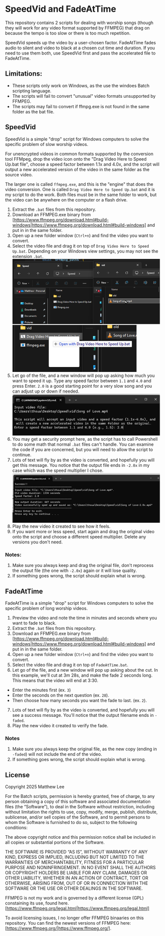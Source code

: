 # SpeedVid and FadeAtTime

This repository contains 2 scripts for dealing with worship songs (though they will work for any video format supported by FFMPEG) that drag on because the tempo is too slow or there is too much repetition.

SpeedVid speeds up the video by a user-chosen factor. FadeAtTime fades audio to silent and video to black at a chosen cut time and duration. If you need to use them both, use SpeedVid first and pass the accelerated file to FadeAtTime.

## Limitations:

- These scripts only work on Windows, as the use the windoes Batch scripting language.
- The scripts will fail to convert "unusual" video formats unsupported by FFMPEG.
- The scripts may fail to convert if ffmpg.exe is not found in the same folder as the bat file.

## SpeedVid

SpeedVid is a simple "drop" script for Windows computers to solve the specific problem of slow worship videos. 

For unencrypted videos in common formats supported by the conversion tool FFMpeg, drop the video icon onto the "Drag Video Here to Speed Up.bat file", choose a speed factor between 1.1x and 4.0x, and the script will output a new accelerated version of the video in the same folder as the source video.

The larger one is called `ffmpeg.exe`, and this is the "engine" that does the video conversion.
One is called `Drag Video Here to Speed Up.bat` and it is my script to do the work. Both files must be in the same folder to work, but the video can be anywhere on the computer or a flash drive.

1. Extract the `.bat` files from this repository.
2. Download an FFMPEG.exe binary from [https://www.ffmpeg.org/download.html#build-windows|https://www.ffmpeg.org/download.html#build-windows] and put in in the same folder.
3. Open up a new folder window (`Ctrl+n`) and find the video you want to convert.
4. Select the video file and drag it on top of `Drag Video Here to Speed Up.bat`. Depending on your Windows view settings, you may not see the extension `.bat`.
![Selecting a file](/img/select.png)
![Dragging and dropping the video on the script.](/img/drop.png)
5. Let go of the file, and a new window will pop up asking how much you want to speed it up. Type any speed factor between `1.1` and `4.0` and press Enter. `2.0` is a good starting point for a very slow song and you can adjust up or down if needed.
![Choosing a speed factor.](/img/Input.png)
6. You may get a security prompt here, as the script has to call Powershell to do some math that normal `.bat` files can't handle. You can examine the code if you are concerned, but you will need to allow the script to continue. 
7. Lots of text will fly by as the video is converted, and hopefully you will get this message. You notice that the output file ends in `-2.0x` in my case which was the speed multiplier I chose.
![Success](/img/output.png)
8. Play the new video it created to see how it feels. 
9. If you want more or less speed, start again and drag the original video onto the script and choose a different speed multiplier. Delete any versions you don't need. 
### Notes:
1. Make sure you always keep and drag the original file, don't reprocess the output file (the one with `-2.0x`) again or it will lose quality.  
2. If something goes wrong, the script should explain what is wrong.

## FadeAtTime 

FadeAtTime is a simple "drop" script for Windows computers to solve the specific problem of long worship videos.

1. Preview the video and note the time in minutes and seconds where you want to fade to black.
2. Extract the `.bat` files from this repository.
3. Download an FFMPEG.exe binary from [https://www.ffmpeg.org/download.html#build-windows|https://www.ffmpeg.org/download.html#build-windows] and put in in the same folder.
4. Open up a new folder window (`Ctrl+n`) and find the video you want to convert.
5. Select the video file and drag it on top of `FadeAtTime.bat`.
6. Let go of the file, and a new window will pop up asking about the cut. In this example, we'll cut at 3m 28s, and make the fade 2 seconds long. This means that the video will end at 3:30.
  - Enter the minutes first (ex. `3`)
  - Enter the seconds on the next question (ex. `28`).
  - Then choose how many seconds you want the fade to last. (ex. `2`).
7. Lots of text will fly by as the video is converted, and hopefully you will see a success message. You'll notice that the output filename ends in `-faded`.
8. Play the new video it created to verify the fade. 

### Notes
1. Make sure you always keep the original file, as the new copy (ending in `-faded`) will not include the end of the video.  
2. If something goes wrong, the script should explain what is wrong.

## License

Copyright 2025 Matthew Lee

For the Batch scripts, permission is hereby granted, free of charge, to any person obtaining a copy of this software and associated documentation files (the “Software”), to deal in the Software without restriction, including without limitation the rights to use, copy, modify, merge, publish, distribute, sublicense, and/or sell copies of the Software, and to permit persons to whom the Software is furnished to do so, subject to the following conditions:

The above copyright notice and this permission notice shall be included in all copies or substantial portions of the Software.

THE SOFTWARE IS PROVIDED “AS IS”, WITHOUT WARRANTY OF ANY KIND, EXPRESS OR IMPLIED, INCLUDING BUT NOT LIMITED TO THE WARRANTIES OF MERCHANTABILITY, FITNESS FOR A PARTICULAR PURPOSE AND NONINFRINGEMENT. IN NO EVENT SHALL THE AUTHORS OR COPYRIGHT HOLDERS BE LIABLE FOR ANY CLAIM, DAMAGES OR OTHER LIABILITY, WHETHER IN AN ACTION OF CONTRACT, TORT OR OTHERWISE, ARISING FROM, OUT OF OR IN CONNECTION WITH THE SOFTWARE OR THE USE OR OTHER DEALINGS IN THE SOFTWARE.

FFMPEG is not my work and is governed by a different license (GPL) constaining its use, found here.
[https://www.ffmpeg.org/legal.html|https://www.ffmpeg.org/legal.html]

To avoid licensing issues, I no longer offer FFMPEG binaaries on this repository. You can find the newest versions of FFMPEG here: [https://www.ffmpeg.org/|https://www.ffmpeg.org/].